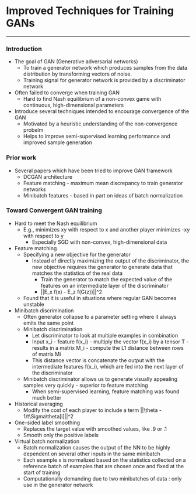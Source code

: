 # Improved Techniques for Training GANs

--------------------
### Introduction
- The goal of GAN (Generative adversarial networks) 
    - To train a generator network which produces samples from the data distribution by transforming vectors of noise.  
    - Training signal for generator network is provided by a discriminator network 
- Often failed to converge when training GAN
    - Hard to find Nash equilibrium of a non-convex game with continuous, high-dimensional parameters
- Introduce several techniques intended to encourage convergence of the GAN
    - Motivated by a heuristic understanding of the non-convergence probelm 
    - Helps to improve semi-supervised learning performance and improved sample generation
 
### Prior work
- Several papers which have been tried to improve GAN framework
    - DCGAN architecture
    - Feature matching - maximum mean discrepancy to train generator networks
    - Minibatch features - based in part on ideas of batch normalization 

### Toward Convergent GAN training
- Hard to meet the Nash equilibrium
    - E.g., minimizes xy with respect to x and another player minimizes -xy with respect to y
        - Especially SGD with non-convex, high-dimensional data 
- Feature matching
    - Specifying a new objective for the generator 
        - Instead of directly maximizing the output of the discriminator, the new objective requires the generator to generate data that matches the statistics of the real data
            - Train the generator to match the expected value of the features on an intermediate layer of the discriminator
            - ||E_x f(x) - E_z f(G(z))||^2
    - Found that it is useful in situations where regular GAN becomes unstable
- Minibatch discrimination
    - Often generator collapse to a parameter setting where it always emits the same point
    - Minibatch discrimination
        - Let discriminator to look at multiple examples in combination
        - Input x_i - feature f(x_i) - multiply the vector f(x_i) by a tensor T - results in a matrix M_i - compute the L1 distance between rows of matrix Mi 
        - This distance vector is concatenate the output with the intermediate features f(x_i), which are fed into the next layer of the discriminator 
    - Minibatch discriminator allows us to generate visually appealing samples very quickly - superior to feature matching
        - When semi-supervised learning, feature matching was found much better
- Historical averaging
    - Modify the cost of each player to include a term ||\theta - 1/t\Sigma\theta[i]||^2
- One-sided label smoothing
    - Replaces the target value with smoothed values, like .9 or .1 
    - Smooth only the positive labels
- Virtual batch normalization
    - Batch normalization causes the output of the NN to be highly dependent on several other inputs in the same minibatch
    - Each example x is normalized based on the statistics collected on a reference batch of examples that are chosen once and fixed at the start of training
    - Computationally demanding due to two minibatches of data : only use in the generator network
